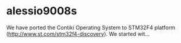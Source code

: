 # alessio9008s
We have ported the Contiki Operating System to STM32F4 platform (http://www.st.com/stm32f4-discovery). We started wit…
